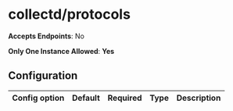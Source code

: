 <!--- GENERATED BY gomplate from scripts/docs/monitor-page.md.tmpl --->

# collectd/protocols


**Accepts Endpoints**: No

**Only One Instance Allowed**: **Yes**

## Configuration

| Config option | Default | Required | Type | Description |
| --- | --- | --- | --- | --- |




